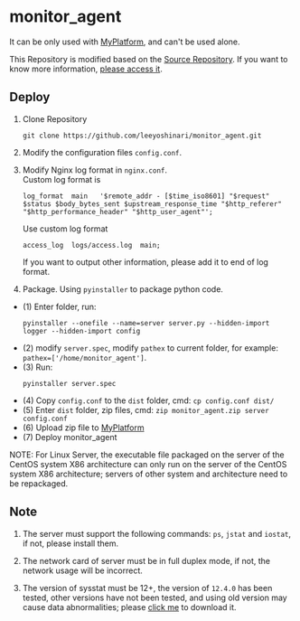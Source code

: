 # monitor_agent
It can be only used with [MyPlatform](https://github.com/leeyoshinari/MyPlatform.git), and can't be used alone. <br>

This Repository is modified based on the [Source Repository](https://github.com/leeyoshinari/performance_monitor). If you want to know more information, [please access it](https://github.com/leeyoshinari/performance_monitor).

## Deploy
1. Clone Repository
   ```shell
   git clone https://github.com/leeyoshinari/monitor_agent.git
   ```

2. Modify the configuration files `config.conf`.<br>

3. Modify Nginx log format in `nginx.conf`. <br>
    Custom log format is
    ```
    log_format  main   '$remote_addr - [$time_iso8601] "$request" $status $body_bytes_sent $upstream_response_time "$http_referer" "$http_performance_header" "$http_user_agent"';
    ```
    Use custom log format 
    ```
    access_log  logs/access.log  main;
    ``` 
   
   If you want to output other information, please add it to end of log format.

4. Package. Using `pyinstaller` to package python code. 
- (1) Enter folder, run:<br>
    ```shell
    pyinstaller --onefile --name=server server.py --hidden-import logger --hidden-import config
    ```
- (2) modify `server.spec`, modify `pathex` to current folder, for example: `pathex=['/home/monitor_agent']`.
- (3) Run:<br>
    ```shell
    pyinstaller server.spec
    ```
- (4) Copy `config.conf` to the `dist` folder, cmd: `cp config.conf dist/`
- (5) Enter `dist` folder, zip files, cmd: `zip monitor_agent.zip server config.conf`
- (6) Upload zip file to [MyPlatform](https://github.com/leeyoshinari/MyPlatform.git)
- (7) Deploy monitor_agent
   
NOTE: For Linux Server, the executable file packaged on the server of the CentOS system X86 architecture can only run on the server of the CentOS system X86 architecture; servers of other system and architecture need to be repackaged. <br>

## Note
1. The server must support the following commands: `ps`, `jstat` and `iostat`, if not, please install them. 

2. The network card of server must be in full duplex mode, if not, the network usage will be incorrect.

3. The version of sysstat must be 12+, the version of `12.4.0` has been tested, other versions have not been tested, and using old version may cause data abnormalities; please [click me](http://sebastien.godard.pagesperso-orange.fr/download.html) to download it.
